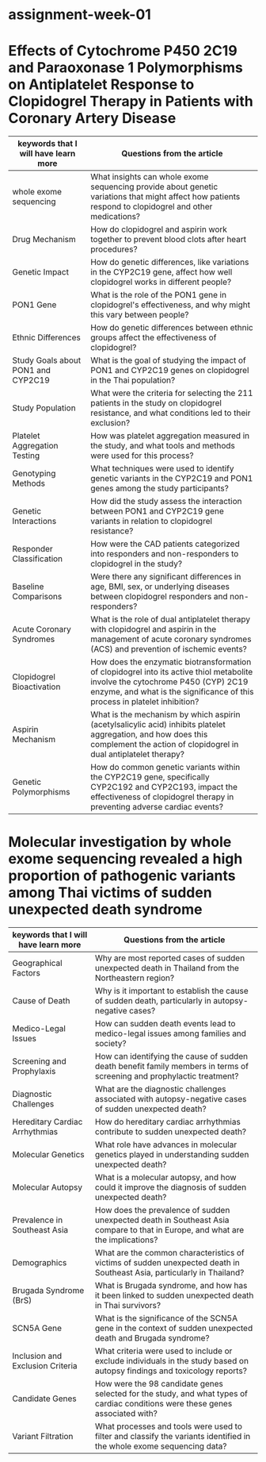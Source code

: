 # assignment-week-01
# Effects of Cytochrome P450 2C19 and Paraoxonase 1 Polymorphisms on Antiplatelet Response to Clopidogrel Therapy in Patients with Coronary Artery Disease
| keywords that I will have learn more | Questions from the article |
|--------------------------------------|----------------------------|
|whole exome sequencing  | What insights can whole exome sequencing provide about genetic variations that might affect how patients respond to clopidogrel and other medications? |
|Drug Mechanism | How do clopidogrel and aspirin work together to prevent blood clots after heart procedures? |
|Genetic Impact | How do genetic differences, like variations in the CYP2C19 gene, affect how well clopidogrel works in different people? |
|PON1 Gene | What is the role of the PON1 gene in clopidogrel's effectiveness, and why might this vary between people? |
|Ethnic Differences | How do genetic differences between ethnic groups affect the effectiveness of clopidogrel? |
|Study Goals about PON1 and CYP2C19 | What is the goal of studying the impact of PON1 and CYP2C19 genes on clopidogrel in the Thai population? |
|Study Population | What were the criteria for selecting the 211 patients in the study on clopidogrel resistance, and what conditions led to their exclusion? |
|Platelet Aggregation Testing | How was platelet aggregation measured in the study, and what tools and methods were used for this process? |
|Genotyping Methods | What techniques were used to identify genetic variants in the CYP2C19 and PON1 genes among the study participants? |
|Genetic Interactions | How did the study assess the interaction between PON1 and CYP2C19 gene variants in relation to clopidogrel resistance?|
|Responder Classification | How were the CAD patients categorized into responders and non-responders to clopidogrel in the study? |
|Baseline Comparisons | Were there any significant differences in age, BMI, sex, or underlying diseases between clopidogrel responders and non-responders? |
|Acute Coronary Syndromes | What is the role of dual antiplatelet therapy with clopidogrel and aspirin in the management of acute coronary syndromes (ACS) and prevention of ischemic events? |
|Clopidogrel Bioactivation | How does the enzymatic biotransformation of clopidogrel into its active thiol metabolite involve the cytochrome P450 (CYP) 2C19 enzyme, and what is the significance of this process in platelet inhibition? |
|Aspirin Mechanism | What is the mechanism by which aspirin (acetylsalicylic acid) inhibits platelet aggregation, and how does this complement the action of clopidogrel in dual antiplatelet therapy?|
|Genetic Polymorphisms | How do common genetic variants within the CYP2C19 gene, specifically CYP2C192 and CYP2C193, impact the effectiveness of clopidogrel therapy in preventing adverse cardiac events? |

# Molecular investigation by whole exome sequencing revealed a high proportion of pathogenic variants among Thai victims of sudden unexpected death syndrome
| keywords that I will have learn more | Questions from the article |
|--------------------------------------|----------------------------|
| Geographical Factors | Why are most reported cases of sudden unexpected death in Thailand from the Northeastern region? |
| Cause of Death | Why is it important to establish the cause of sudden death, particularly in autopsy-negative cases? |
| Medico-Legal Issues | How can sudden death events lead to medico-legal issues among families and society? |
| Screening and Prophylaxis | How can identifying the cause of sudden death benefit family members in terms of screening and prophylactic treatment? |
| Diagnostic Challenges | What are the diagnostic challenges associated with autopsy-negative cases of sudden unexpected death? | 
| Hereditary Cardiac Arrhythmias | How do hereditary cardiac arrhythmias contribute to sudden unexpected death? |
| Molecular Genetics | What role have advances in molecular genetics played in understanding sudden unexpected death?|
| Molecular Autopsy | What is a molecular autopsy, and how could it improve the diagnosis of sudden unexpected death? |
| Prevalence in Southeast Asia | How does the prevalence of sudden unexpected death in Southeast Asia compare to that in Europe, and what are the implications?|
| Demographics | What are the common characteristics of victims of sudden unexpected death in Southeast Asia, particularly in Thailand?|
| Brugada Syndrome (BrS) | What is Brugada syndrome, and how has it been linked to sudden unexpected death in Thai survivors?|
| SCN5A Gene | What is the significance of the SCN5A gene in the context of sudden unexpected death and Brugada syndrome?|
| Inclusion and Exclusion Criteria | What criteria were used to include or exclude individuals in the study based on autopsy findings and toxicology reports?|
| Candidate Genes | How were the 98 candidate genes selected for the study, and what types of cardiac conditions were these genes associated with?|
| Variant Filtration | What processes and tools were used to filter and classify the variants identified in the whole exome sequencing data?|
